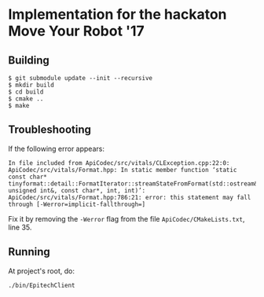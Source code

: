 Implementation for the hackaton Move Your Robot '17
====================================================


Building
--------

```
$ git submodule update --init --recursive
$ mkdir build
$ cd build
$ cmake ..
$ make
```


Troubleshooting
---------------

If the following error appears:

```
In file included from ApiCodec/src/vitals/CLException.cpp:22:0:
ApiCodec/src/vitals/Format.hpp: In static member function ‘static const char* tinyformat::detail::FormatIterator::streamStateFromFormat(std::ostream&, unsigned int&, const char*, int, int)’:
ApiCodec/src/vitals/Format.hpp:786:21: error: this statement may fall through [-Werror=implicit-fallthrough=]
```

Fix it by removing the `-Werror` flag from the file `ApiCodec/CMakeLists.txt`, line 35.


Running
-------

At project's root, do:
```
./bin/EpitechClient
```
